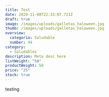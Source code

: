 ```yaml
---
title: Test
date: 2020-11-08T22:33:07.721Z
draft: true
image: /images/uploads/galletas_haloween.jpg
thumb: /images/uploads/galletas_haloween.jpg
overview:
  categoria: Saludable
  number: 44
category:
  - Saludables
description: Meta desc here
listWeight: "50"
productWeight: 50
price: "25"
stock: true
---
```

testing